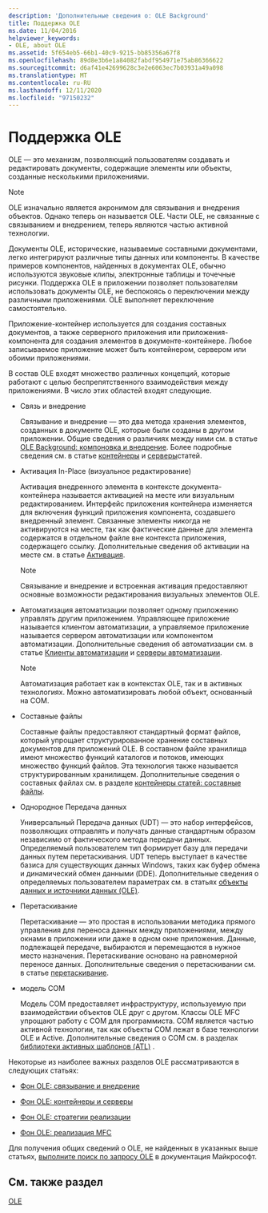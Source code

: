 ```yaml
---
description: 'Дополнительные сведения о: OLE Background'
title: Поддержка OLE
ms.date: 11/04/2016
helpviewer_keywords:
- OLE, about OLE
ms.assetid: 5f654eb5-66b1-40c9-9215-bb85356a67f8
ms.openlocfilehash: 89d8e3b6e1a84082fabdf954971e75ab86366622
ms.sourcegitcommit: d6af41e42699628c3e2e6063ec7b03931a49a098
ms.translationtype: MT
ms.contentlocale: ru-RU
ms.lasthandoff: 12/11/2020
ms.locfileid: "97150232"
---
```

# <a name="ole-background"></a>Поддержка OLE

OLE — это механизм, позволяющий пользователям создавать и редактировать документы, содержащие элементы или объекты, созданные несколькими приложениями.

> [!NOTE]
> OLE изначально является акронимом для связывания и внедрения объектов. Однако теперь он называется OLE. Части OLE, не связанные с связыванием и внедрением, теперь являются частью активной технологии.

Документы OLE, исторические, называемые составными документами, легко интегрируют различные типы данных или компоненты. В качестве примеров компонентов, найденных в документах OLE, обычно используются звуковые клипы, электронные таблицы и точечные рисунки. Поддержка OLE в приложении позволяет пользователям использовать документы OLE, не беспокоясь о переключении между различными приложениями. OLE выполняет переключение самостоятельно.

Приложение-контейнер используется для создания составных документов, а также серверного приложения или приложения-компонента для создания элементов в документе-контейнере. Любое записываемое приложение может быть контейнером, сервером или обоими приложениями.

В состав OLE входят множество различных концепций, которые работают с целью беспрепятственного взаимодействия между приложениями. В число этих областей входят следующие.

- Связь и внедрение

   Связывание и внедрение — это два метода хранения элементов, созданных в документе OLE, которые были созданы в другом приложении. Общие сведения о различиях между ними см. в статье [OLE Background: компоновка и внедрение](ole-background-linking-and-embedding.md). Более подробные сведения см. в статье [контейнеры](containers.md) и [серверы](servers.md)статей.

- Активация In-Place (визуальное редактирование)

   Активация внедренного элемента в контексте документа-контейнера называется активацией на месте или визуальным редактированием. Интерфейс приложения контейнера изменяется для включения функций приложения компонента, создавшего внедренный элемент. Связанные элементы никогда не активируются на месте, так как фактические данные для элемента содержатся в отдельном файле вне контекста приложения, содержащего ссылку. Дополнительные сведения об активации на месте см. в статье [Активация](activation-cpp.md).

   > [!NOTE]
   > Связывание и внедрение и встроенная активация предоставляют основные возможности редактирования визуальных элементов OLE.

- Автоматизация автоматизации позволяет одному приложению управлять другим приложением. Управляющее приложение называется клиентом автоматизации, а управляемое приложение называется сервером автоматизации или компонентом автоматизации. Дополнительные сведения об автоматизации см. в статье [Клиенты автоматизации](automation-clients.md) и [серверы автоматизации](automation-servers.md).

   > [!NOTE]
   > Автоматизация работает как в контекстах OLE, так и в активных технологиях. Можно автоматизировать любой объект, основанный на COM.

- Составные файлы

   Составные файлы предоставляют стандартный формат файлов, который упрощает структурированное хранение составных документов для приложений OLE. В составном файле хранилища имеют множество функций каталогов и потоков, имеющих множество функций файлов. Эта технология также называется структурированным хранилищем. Дополнительные сведения о составных файлах см. в разделе [контейнеры статей: составные файлы](containers-compound-files.md).

- Однородное Передача данных

   Универсальный Передача данных (UDT) — это набор интерфейсов, позволяющих отправлять и получать данные стандартным образом независимо от фактического метода передачи данных. Определяемый пользователем тип формирует базу для передачи данных путем перетаскивания. UDT теперь выступает в качестве базиса для существующих данных Windows, таких как буфер обмена и динамический обмен данными (DDE). Дополнительные сведения о определяемых пользователем параметрах см. в статьях [объекты данных и источники данных (OLE)](data-objects-and-data-sources-ole.md).

- Перетаскивание

   Перетаскивание — это простая в использовании методика прямого управления для переноса данных между приложениями, между окнами в приложении или даже в одном окне приложения. Данные, подлежащей передаче, выбираются и перемещаются в нужное место назначения. Перетаскивание основано на равномерной переносе данных. Дополнительные сведения о перетаскивании см. в статье [перетаскивание](drag-and-drop-ole.md).

- модель COM

   Модель COM предоставляет инфраструктуру, используемую при взаимодействии объектов OLE друг с другом. Классы OLE MFC упрощают работу с COM для программиста. COM является частью активной технологии, так как объекты COM лежат в базе технологии OLE и Active. Дополнительные сведения о COM см. в разделах [библиотеки активных шаблонов (ATL)](../atl/active-template-library-atl-concepts.md) .

Некоторые из наиболее важных разделов OLE рассматриваются в следующих статьях:

- [Фон OLE: связывание и внедрение](ole-background-linking-and-embedding.md)

- [Фон OLE: контейнеры и серверы](ole-background-containers-and-servers.md)

- [Фон OLE: стратегии реализации](ole-background-implementation-strategies.md)

- [Фон OLE: реализация MFC](ole-background-mfc-implementation.md)

Для получения общих сведений о OLE, не найденных в указанных выше статьях, [выполните поиск по запросу OLE](/search/?terms=ole) в документация Майкрософт.

## <a name="see-also"></a>См. также раздел

[OLE](ole-in-mfc.md)
